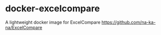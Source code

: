 # docker-excelcompare
A lightweight docker image for ExcelCompare https://github.com/na-ka-na/ExcelCompare
